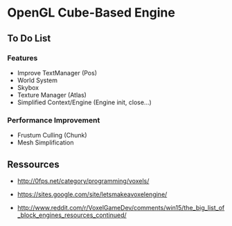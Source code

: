 # OpenGL Cube-Based Engine

## To Do List

### Features
* Improve TextManager (Pos)
* World System
* Skybox
* Texture Manager (Atlas)
* Simplified Context/Engine (Engine init, close...)

### Performance Improvement
* Frustum Culling (Chunk)
* Mesh Simplification

## Ressources
* http://0fps.net/category/programming/voxels/
* https://sites.google.com/site/letsmakeavoxelengine/

* http://www.reddit.com/r/VoxelGameDev/comments/win15/the_big_list_of_block_engines_resources_continued/
